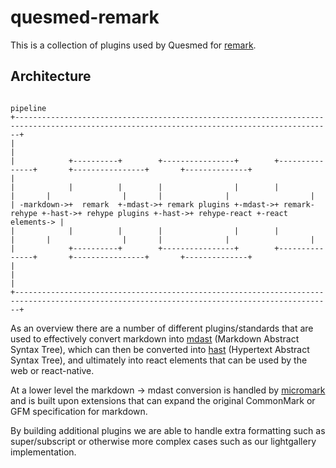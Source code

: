 # quesmed-remark

This is a collection of plugins used by Quesmed for [remark](https://github.com/remarkjs/remark).

## Architecture

```text
                                                               pipeline
+---------------------------------------------------------------------------------------------------------------------------------------------+
|                                                                                                                                             |
|            +----------+        +----------------+        +---------------+       +----------------+       +--------------+                  |
|            |          |        |                |        |               |       |                |       |              |                  |
| -markdown->+  remark  +-mdast->+ remark plugins +-mdast->+ remark-rehype +-hast->+ rehype plugins +-hast->+ rehype-react +-react elements-> |
|            |          |        |                |        |               |       |                |       |              |                  |
|            +----------+        +----------------+        +---------------+       +----------------+       +--------------+                  |
|                                                                                                                                             |
+---------------------------------------------------------------------------------------------------------------------------------------------+
```

As an overview there are a number of different plugins/standards that are used to effectively convert markdown into [mdast](https://github.com/syntax-tree/mdast) (Markdown Abstract Syntax Tree), which can then be converted into [hast](https://github.com/syntax-tree/hast) (Hypertext Abstract Syntax Tree), and ultimately into react elements that can be used by the web or react-native.

At a lower level the markdown -> mdast conversion is handled by [micromark](https://github.com/micromark/micromark) and is built upon extensions that can expand the original CommonMark or GFM specification for markdown.

By building additional plugins we are able to handle extra formatting such as super/subscript or otherwise more complex cases such as our lightgallery implementation. 